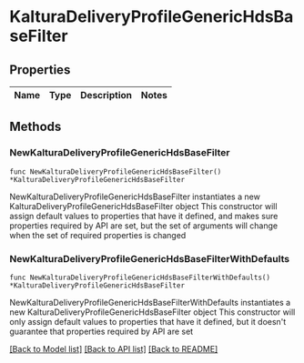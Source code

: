 # KalturaDeliveryProfileGenericHdsBaseFilter

## Properties

Name | Type | Description | Notes
------------ | ------------- | ------------- | -------------

## Methods

### NewKalturaDeliveryProfileGenericHdsBaseFilter

`func NewKalturaDeliveryProfileGenericHdsBaseFilter() *KalturaDeliveryProfileGenericHdsBaseFilter`

NewKalturaDeliveryProfileGenericHdsBaseFilter instantiates a new KalturaDeliveryProfileGenericHdsBaseFilter object
This constructor will assign default values to properties that have it defined,
and makes sure properties required by API are set, but the set of arguments
will change when the set of required properties is changed

### NewKalturaDeliveryProfileGenericHdsBaseFilterWithDefaults

`func NewKalturaDeliveryProfileGenericHdsBaseFilterWithDefaults() *KalturaDeliveryProfileGenericHdsBaseFilter`

NewKalturaDeliveryProfileGenericHdsBaseFilterWithDefaults instantiates a new KalturaDeliveryProfileGenericHdsBaseFilter object
This constructor will only assign default values to properties that have it defined,
but it doesn't guarantee that properties required by API are set


[[Back to Model list]](../README.md#documentation-for-models) [[Back to API list]](../README.md#documentation-for-api-endpoints) [[Back to README]](../README.md)


